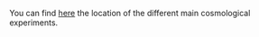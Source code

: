 You can find [here](https://raw.githubusercontent.com/payerne/payerne.github.io/main/images/cosmo_experiment_map.png) the location of the different main cosmological experiments.
